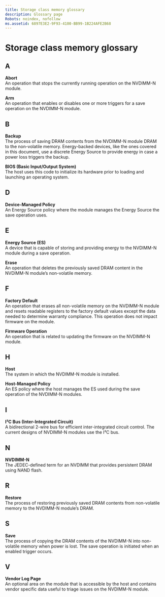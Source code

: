 ```yaml
---
title: Storage class memory glossary
description: Glossary page
Robots: noindex, nofollow
ms.assetid: 6897E3E2-9F93-4100-BB99-1B224AFE2B68
---
```


# Storage class memory glossary


## <span id="starts_with_A"></span><span id="starts_with_a"></span><span id="STARTS_WITH_A"></span>A


<span></span>**Abort**  
An operation that stops the currently running operation on the NVDIMM-N module.

<span></span>**Arm**  
An operation that enables or disables one or more triggers for a save operation on the NVDIMM-N module.

## <span id="starts_with_B"></span><span id="starts_with_b"></span><span id="STARTS_WITH_B"></span>B


<span></span>**Backup**  
The process of saving DRAM contents from the NVDIMM-N module DRAM to the non-volatile memory. Energy-backed devices, like the ones covered in this document, use a discrete Energy Source to provide energy in case a power loss triggers the backup.

<span></span>**BIOS (Basic Input/Output System)**  
The host uses this code to initialize its hardware prior to loading and launching an operating system.

## <span id="starts_with_D"></span><span id="starts_with_d"></span><span id="STARTS_WITH_D"></span>D


<span></span>**Device-Managed Policy**  
An Energy Source policy where the module manages the Energy Source the save operation uses.

## <span id="starts_with_E"></span><span id="starts_with_e"></span><span id="STARTS_WITH_E"></span>E


<span></span>**Energy Source (ES)**  
A device that is capable of storing and providing energy to the NVDIMM-N module during a save operation.

<span></span>**Erase**  
An operation that deletes the previously saved DRAM content in the NVDIMM-N module’s non-volatile memory.

## <span id="starts_with_F"></span><span id="starts_with_f"></span><span id="STARTS_WITH_F"></span>F


<span></span>**Factory Default**  
An operation that erases all non-volatile memory on the NVDIMM-N module and resets readable registers to the factory default values except the data needed to determine warranty compliance. This operation does not impact firmware on the module.

<span></span>**Firmware Operation**  
An operation that is related to updating the firmware on the NVDIMM-N module.

## <span id="starts_with_H"></span><span id="starts_with_h"></span><span id="STARTS_WITH_H"></span>H


<span></span>**Host**  
The system in which the NVDIMM-N module is installed.

<span></span>**Host-Managed Policy**  
An ES policy where the host manages the ES used during the save operation of the NVDIMM-N modules.

## <span id="starts_with_I"></span><span id="starts_with_i"></span><span id="STARTS_WITH_I"></span>I


<span></span>**I²C Bus (Inter-Integrated Circuit)**  
A bidirectional 2-wire bus for efficient inter-integrated circuit control. The current designs of NVDIMM-N modules use the I²C bus.

## <span id="starts_with_N"></span><span id="starts_with_n"></span><span id="STARTS_WITH_N"></span>N


<span></span>**NVDIMM-N**  
The JEDEC-defined term for an NVDIMM that provides persistent DRAM using NAND flash.

## <span id="starts_with_R"></span><span id="starts_with_r"></span><span id="STARTS_WITH_R"></span>R


<span></span>**Restore**  
The process of restoring previously saved DRAM contents from non-volatile memory to the NVDIMM-N module’s DRAM.

## <span id="starts_with_S"></span><span id="starts_with_s"></span><span id="STARTS_WITH_S"></span>S


<span></span>**Save**  
The process of copying the DRAM contents of the NVDIMM-N into non-volatile memory when power is lost. The save operation is initiated when an enabled trigger occurs.

## <span id="starts_with_V"></span><span id="starts_with_v"></span><span id="STARTS_WITH_V"></span>V


<span></span>**Vendor Log Page**  
An optional area on the module that is accessible by the host and contains vendor specific data useful to triage issues on the NVDIMM-N module.

 

 





